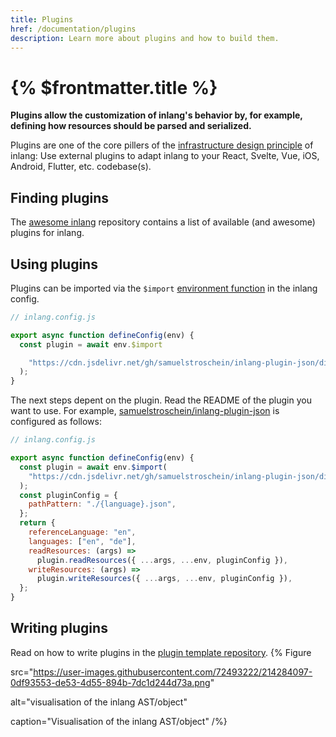```yaml
---
title: Plugins
href: /documentation/plugins
description: Learn more about plugins and how to build them.
---
```


# {% $frontmatter.title %}

**Plugins allow the customization of inlang's behavior by, for example, defining how resources should be parsed and serialized.**

Plugins are one of the core pillers of the [infrastructure design principle](/documentation/design-principles) of inlang: Use external plugins to adapt inlang to your React, Svelte, Vue, iOS, Android, Flutter, etc. codebase(s).

## Finding plugins

The [awesome inlang](https://github.com/inlang/awesome-inlang) repository contains a list of available (and awesome) plugins for inlang.

## Using plugins

Plugins can be imported via the `$import` [environment function](/documentation/environment-functions) in the inlang config.

```js
// inlang.config.js

export async function defineConfig(env) {
  const plugin = await env.$import

    "https://cdn.jsdelivr.net/gh/samuelstroschein/inlang-plugin-json/dist/index.js"
  );
}
```

The next steps depent on the plugin. Read the README of the plugin you want to use. For example, [samuelstroschein/inlang-plugin-json](https://github.com/samuelstroschein/inlang-plugin-json) is configured as follows:

```js
// inlang.config.js

export async function defineConfig(env) {
  const plugin = await env.$import(
    "https://cdn.jsdelivr.net/gh/samuelstroschein/inlang-plugin-json/dist/index.js"
  );
  const pluginConfig = {
    pathPattern: "./{language}.json",
  };
  return {
    referenceLanguage: "en",
    languages: ["en", "de"],
    readResources: (args) =>
      plugin.readResources({ ...args, ...env, pluginConfig }),
    writeResources: (args) =>
      plugin.writeResources({ ...args, ...env, pluginConfig }),
  };
}
```

## Writing plugins

Read on how to write plugins in the [plugin template repository](https://github.com/inlang/plugin-template).
{% Figure

src="https://user-images.githubusercontent.com/72493222/214284097-0df93553-de53-4d55-894b-7dc1d244d73a.png"

alt="visualisation of the inlang AST/object"

caption="Visualisation of the inlang AST/object"
/%}


